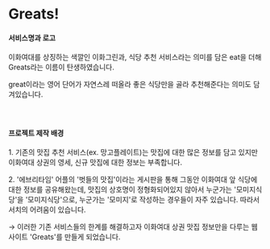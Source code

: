 <h1><b>Greats!</b>
<h4 data-ke-size="size20"><b>서비스명과 로고&nbsp;</b></h4>
<p data-ke-size="size16">이화여대를 상징하는 색깔인 이화그린과, 식당 추천 서비스라는 의미를 담은 eat을 더해 Greats라는 이름이 탄생하였습니다.&nbsp;</p>
<p data-ke-size="size16">great이라는 영어 단어가 자연스레 떠올라 좋은 식당만을 골라 추천해준다는 의미도 담겨있습니다.</p>

<h4 data-ke-size="size20">&nbsp;</h4>
<h4 data-ke-size="size20"><b>프로젝트 제작 배경</b></h4>
<p data-ke-size="size16">1. 기존의 맛집 추천 서비스(ex. 망고플레이트)는 맛집에 대한 많은 정보를 담고 있지만 이화여대 상권의 영세, 신규 맛집에 대한 정보는 부족합니다.&nbsp;</p>
<p data-ke-size="size16">2. '에브리타임' 어플의 '벗들의 맛집'이라는 게시판을 통해 그동안 이화여대 앞 식당에 대한 정보를 공유해왔는데, 맛집의 상호명이 정형화되어있지 않아서 누군가는 '모미지식당'을 '모미지식당'으로, 누군가는 '모미지'로 작성하는 경우들이 자주 있습니다. 따라서 서치의 어려움이 있습니다.&nbsp;</p>
<p data-ke-size="size16">&rarr; 이러한 기존 서비스들의 한계를 해결하고자 이화여대 상권 맛집 정보만을 다루는 웹사이트 'Greats'를 만들게 되었습니다.&nbsp;</p>
<p data-ke-size="size16">&nbsp;</p>
